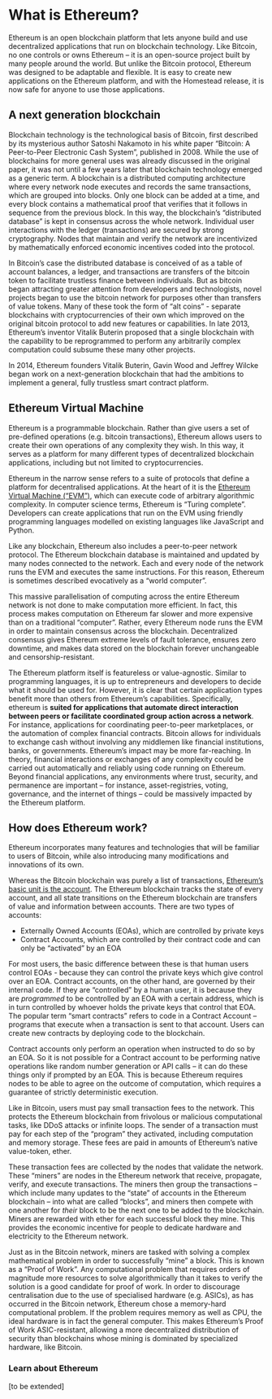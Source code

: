 # What is Ethereum?

Ethereum is an open blockchain platform that lets anyone build and use decentralized applications that run on blockchain technology. Like Bitcoin, no one controls or owns Ethereum – it is an open-source project built by many people around the world. But unlike the Bitcoin protocol, Ethereum was designed to be adaptable and flexible. It is easy to create new applications on the Ethereum platform, and with the Homestead release, it is now safe for anyone to use those applications.

## A next generation blockchain

Blockchain technology is the technological basis of Bitcoin, first described by its mysterious author Satoshi Nakamoto in his white paper “Bitcoin: A Peer-to-Peer Electronic Cash System”, published in 2008. While the use of blockchains for more general uses was already discussed in the original paper, it was not until a few years later that blockchain technology emerged as a generic term. A blockchain is a distributed computing architecture where every network node executes and records the same transactions, which are grouped into blocks. Only one block can be added at a time, and every block contains a mathematical proof that verifies that it follows in sequence from the previous block. In this way, the blockchain’s “distributed database” is kept in consensus across the whole network. Individual user interactions with the ledger \(transactions\) are secured by strong cryptography. Nodes that maintain and verify the network are incentivized by mathematically enforced economic incentives coded into the protocol.

In Bitcoin’s case the distributed database is conceived of as a table of account balances, a ledger, and transactions are transfers of the bitcoin token to facilitate trustless finance between individuals. But as bitcoin began attracting greater attention from developers and technologists, novel projects began to use the bitcoin network for purposes other than transfers of value tokens. Many of these took the form of “alt coins” - separate blockchains with cryptocurrencies of their own which improved on the original bitcoin protocol to add new features or capabilities. In late 2013, Ethereum’s inventor Vitalik Buterin proposed that a single blockchain with the capability to be reprogrammed to perform any arbitrarily complex computation could subsume these many other projects.

In 2014, Ethereum founders Vitalik Buterin, Gavin Wood and Jeffrey Wilcke began work on a next-generation blockchain that had the ambitions to implement a general, fully trustless smart contract platform.

## Ethereum Virtual Machine

Ethereum is a programmable blockchain. Rather than give users a set of pre-defined operations \(e.g. bitcoin transactions\), Ethereum allows users to create their own operations of any complexity they wish. In this way, it serves as a platform for many different types of decentralized blockchain applications, including but not limited to cryptocurrencies.

Ethereum in the narrow sense refers to a suite of protocols that define a platform for decentralised applications. At the heart of it is the [Ethereum Virtual Machine \(“EVM”\)](https://ethdocs.org/en/latest/contracts-and-transactions/developer-tools.html#the-evm), which can execute code of arbitrary algorithmic complexity. In computer science terms, Ethereum is “Turing complete”. Developers can create applications that run on the EVM using friendly programming languages modelled on existing languages like JavaScript and Python.

Like any blockchain, Ethereum also includes a peer-to-peer network protocol. The Ethereum blockchain database is maintained and updated by many nodes connected to the network. Each and every node of the network runs the EVM and executes the same instructions. For this reason, Ethereum is sometimes described evocatively as a “world computer”.

This massive parallelisation of computing across the entire Ethereum network is not done to make computation more efficient. In fact, this process makes computation on Ethereum far slower and more expensive than on a traditional “computer”. Rather, every Ethereum node runs the EVM in order to maintain consensus across the blockchain. Decentralized consensus gives Ethereum extreme levels of fault tolerance, ensures zero downtime, and makes data stored on the blockchain forever unchangeable and censorship-resistant.

The Ethereum platform itself is featureless or value-agnostic. Similar to programming languages, it is up to entrepreneurs and developers to decide what it should be used for. However, it is clear that certain application types benefit more than others from Ethereum’s capabilities. Specifically, ethereum is **suited for applications that automate direct interaction between peers or facilitate coordinated group action across a network**. For instance, applications for coordinating peer-to-peer marketplaces, or the automation of complex financial contracts. Bitcoin allows for individuals to exchange cash without involving any middlemen like financial institutions, banks, or governments. Ethereum’s impact may be more far-reaching. In theory, financial interactions or exchanges of any complexity could be carried out automatically and reliably using code running on Ethereum. Beyond financial applications, any environments where trust, security, and permanence are important – for instance, asset-registries, voting, governance, and the internet of things – could be massively impacted by the Ethereum platform.

## How does Ethereum work?

Ethereum incorporates many features and technologies that will be familiar to users of Bitcoin, while also introducing many modifications and innovations of its own.

Whereas the Bitcoin blockchain was purely a list of transactions, [Ethereum’s basic unit is the account](https://ethdocs.org/en/latest/account-management.html#accounts). The Ethereum blockchain tracks the state of every account, and all state transitions on the Ethereum blockchain are transfers of value and information between accounts. There are two types of accounts:

* Externally Owned Accounts \(EOAs\), which are controlled by private keys
* Contract Accounts, which are controlled by their contract code and can only be “activated” by an EOA

For most users, the basic difference between these is that human users control EOAs - because they can control the private keys which give control over an EOA. Contract accounts, on the other hand, are governed by their internal code. If they are “controlled” by a human user, it is because they are _programmed_ to be controlled by an EOA with a certain address, which is in turn controlled by whoever holds the private keys that control that EOA. The popular term “smart contracts” refers to code in a Contract Account – programs that execute when a transaction is sent to that account. Users can create new contracts by deploying code to the blockchain.

Contract accounts only perform an operation when instructed to do so by an EOA. So it is not possible for a Contract account to be performing native operations like random number generation or API calls – it can do these things only if prompted by an EOA. This is because Ethereum requires nodes to be able to agree on the outcome of computation, which requires a guarantee of strictly deterministic execution.

Like in Bitcoin, users must pay small transaction fees to the network. This protects the Ethereum blockchain from frivolous or malicious computational tasks, like DDoS attacks or infinite loops. The sender of a transaction must pay for each step of the “program” they activated, including computation and memory storage. These fees are paid in amounts of Ethereum’s native value-token, ether.

These transaction fees are collected by the nodes that validate the network. These “miners” are nodes in the Ethereum network that receive, propagate, verify, and execute transactions. The miners then group the transactions – which include many updates to the “state” of accounts in the Ethereum blockchain – into what are called “blocks”, and miners then compete with one another for _their_ block to be the next one to be added to the blockchain. Miners are rewarded with ether for each successful block they mine. This provides the economic incentive for people to dedicate hardware and electricity to the Ethereum network.

Just as in the Bitcoin network, miners are tasked with solving a complex mathematical problem in order to successfully “mine” a block. This is known as a “Proof of Work”. Any computational problem that requires orders of magnitude more resources to solve algorithmically than it takes to verify the solution is a good candidate for proof of work. In order to discourage centralisation due to the use of specialised hardware \(e.g. ASICs\), as has occurred in the Bitcoin network, Ethereum chose a memory-hard computational problem. If the problem requires memory as well as CPU, the ideal hardware is in fact the general computer. This makes Ethereum’s Proof of Work ASIC-resistant, allowing a more decentralized distribution of security than blockchains whose mining is dominated by specialized hardware, like Bitcoin.

### Learn about Ethereum

\[to be extended\]

